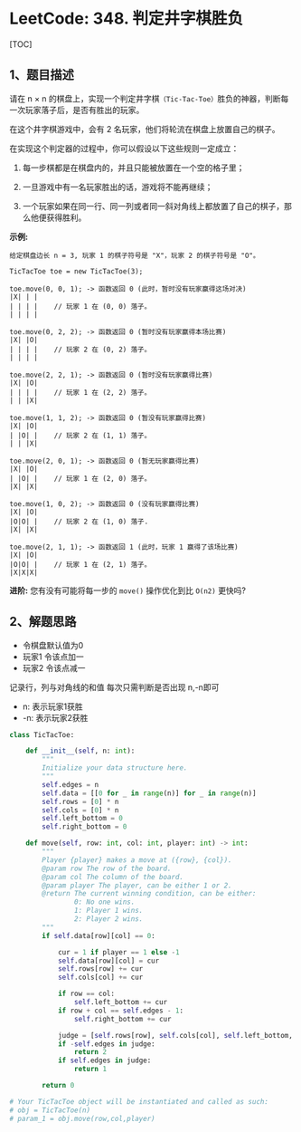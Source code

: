 # LeetCode: 348. 判定井字棋胜负

[TOC]

## 1、题目描述

请在 n × n 的棋盘上，实现一个判定井字棋`（Tic-Tac-Toe）`胜负的神器，判断每一次玩家落子后，是否有胜出的玩家。

在这个井字棋游戏中，会有 2 名玩家，他们将轮流在棋盘上放置自己的棋子。

在实现这个判定器的过程中，你可以假设以下这些规则一定成立：

1. 每一步棋都是在棋盘内的，并且只能被放置在一个空的格子里；
  
2. 一旦游戏中有一名玩家胜出的话，游戏将不能再继续；
  
3. 一个玩家如果在同一行、同一列或者同一斜对角线上都放置了自己的棋子，那么他便获得胜利。

**示例:**

```
给定棋盘边长 n = 3, 玩家 1 的棋子符号是 "X"，玩家 2 的棋子符号是 "O"。

TicTacToe toe = new TicTacToe(3);

toe.move(0, 0, 1); -> 函数返回 0 (此时，暂时没有玩家赢得这场对决)
|X| | |
| | | |    // 玩家 1 在 (0, 0) 落子。
| | | |

toe.move(0, 2, 2); -> 函数返回 0 (暂时没有玩家赢得本场比赛)
|X| |O|
| | | |    // 玩家 2 在 (0, 2) 落子。
| | | |

toe.move(2, 2, 1); -> 函数返回 0 (暂时没有玩家赢得比赛)
|X| |O|
| | | |    // 玩家 1 在 (2, 2) 落子。
| | |X|

toe.move(1, 1, 2); -> 函数返回 0 (暂没有玩家赢得比赛)
|X| |O|
| |O| |    // 玩家 2 在 (1, 1) 落子。
| | |X|

toe.move(2, 0, 1); -> 函数返回 0 (暂无玩家赢得比赛)
|X| |O|
| |O| |    // 玩家 1 在 (2, 0) 落子。
|X| |X|

toe.move(1, 0, 2); -> 函数返回 0 (没有玩家赢得比赛)
|X| |O|
|O|O| |    // 玩家 2 在 (1, 0) 落子.
|X| |X|

toe.move(2, 1, 1); -> 函数返回 1 (此时，玩家 1 赢得了该场比赛)
|X| |O|
|O|O| |    // 玩家 1 在 (2, 1) 落子。
|X|X|X|
```

**进阶:**
您有没有可能将每一步的 `move()` 操作优化到比 `O(n2)` 更快吗?



## 2、解题思路

- 令棋盘默认值为0
- 玩家1 令该点加一
- 玩家2 令该点减一

记录行，列与对角线的和值
每次只需判断是否出现 n,-n即可
- n: 表示玩家1获胜
- -n: 表示玩家2获胜

```python
class TicTacToe:

    def __init__(self, n: int):
        """
        Initialize your data structure here.
        """
        self.edges = n
        self.data = [[0 for _ in range(n)] for _ in range(n)]
        self.rows = [0] * n
        self.cols = [0] * n
        self.left_bottom = 0
        self.right_bottom = 0

    def move(self, row: int, col: int, player: int) -> int:
        """
        Player {player} makes a move at ({row}, {col}).
        @param row The row of the board.
        @param col The column of the board.
        @param player The player, can be either 1 or 2.
        @return The current winning condition, can be either:
                0: No one wins.
                1: Player 1 wins.
                2: Player 2 wins.
        """
        if self.data[row][col] == 0:

            cur = 1 if player == 1 else -1
            self.data[row][col] = cur
            self.rows[row] += cur
            self.cols[col] += cur

            if row == col:
                self.left_bottom += cur
            if row + col == self.edges - 1:
                self.right_bottom += cur

            judge = [self.rows[row], self.cols[col], self.left_bottom, self.right_bottom]
            if -self.edges in judge:
                return 2
            if self.edges in judge:
                return 1

        return 0

# Your TicTacToe object will be instantiated and called as such:
# obj = TicTacToe(n)
# param_1 = obj.move(row,col,player)
```

